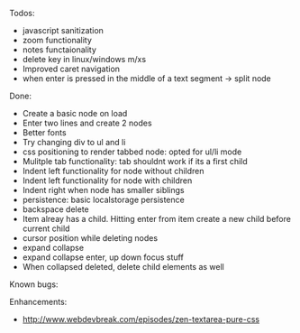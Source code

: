 Todos:
- javascript sanitization
- zoom functionality
- notes functaionality
- delete key in linux/windows m/xs
- Improved caret navigation
- when enter is pressed in the middle of a text segment -> split node

Done:
- Create a basic node on load
- Enter two lines and create 2 nodes
- Better fonts
- Try changing div to ul and li
- css positioning to render tabbed node: opted for ul/li mode
- Mulitple tab functionality: tab shouldnt work if its a first child
- Indent left functionality for node without children
- Indent left functionality for node with children
- Indent right when node has smaller siblings
- persistence: basic localstorage persistence
- backspace delete
- Item alreay has a child. Hitting enter from item create a new child before current child
- cursor position while deleting nodes
- expand collapse
- expand collapse enter, up down focus stuff
- When collapsed deleted, delete child elements as well

Known bugs:

Enhancements:
- http://www.webdevbreak.com/episodes/zen-textarea-pure-css
